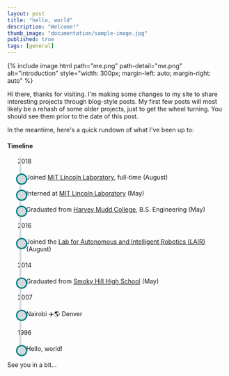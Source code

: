 ```yaml
---
layout: post
title: "hello, world"
description: "Welcome!"
thumb_image: "documentation/sample-image.jpg"
published: true
tags: [general]
---
```


{% include image.html path="me.png" path-detail="me.png" alt="introduction" style="width: 300px; margin-left: auto; margin-right: auto" %}

Hi there, thanks for visiting. I'm making some changes to my site to share interesting projects through blog-style posts. My first few posts will most likely be a rehash of some older projects, just to get the wheel turning. You should see them prior to the date of this post.

In the meantime, here's a quick rundown of what I've been up to: 
<style>
ul.timeline {
    list-style-type: none;
    position: relative;
}
ul.timeline:before {
    content: ' ';
    background: #d4d9df;
    display: inline-block;
    position: absolute;
    left: 28px;
    width: 4px;
    height: 98%;
    z-index: 400;
}
ul.timeline > li {
    margin: 20px 0;
    padding-left: 20px;
}
ul.timeline > li:before {
    content: ' ';
    background: #d4d9df;
    display: inline-block;
    position: absolute;
    border-radius: 50%;
    border: 3px solid teal;
    left: 20px;
    width: 20px;
    height: 20px;
    z-index: 400;
}
</style>
<div class="container mt-5 mb-5">
	<div class="row">
		<div class="col-md-6 offset-md-3">
			<h4>Timeline</h4>
			<ul class="timeline">
                2018
                <li>
					Joined <a target="_blank" href="https://www.ll.mit.edu/">MIT Lincoln Laboratory</a>, full-time (August)
				</li>
				<li>
					Interned at <a target="_blank" href="https://www.ll.mit.edu/">MIT Lincoln Laboratory</a> (May)
				</li>
				<li>
					Graduated from <a target="_blank" href="https://www.hmc.edu/">Harvey Mudd College</a>, B.S. Engineering (May)
				</li>
                2016
                <li>
					Joined the <a target="_blank" href="https://www.lair.hmc.edu/">Lab for Autonomous and Intelligent Robotics (LAIR)</a> (August)
				</li>
                2014
				<li>
					Graduated from <a target="_blank" href="https://www.cherrycreekschools.org/smokyhill">Smoky Hill High School</a> (May)
				</li>
                2007
                <li>
					Nairobi  ✈️🌎  Denver
				</li>
                1996
                <li>
					Hello, world!
				</li>
			</ul>
		</div>
	</div>
</div>

See you in a bit...
